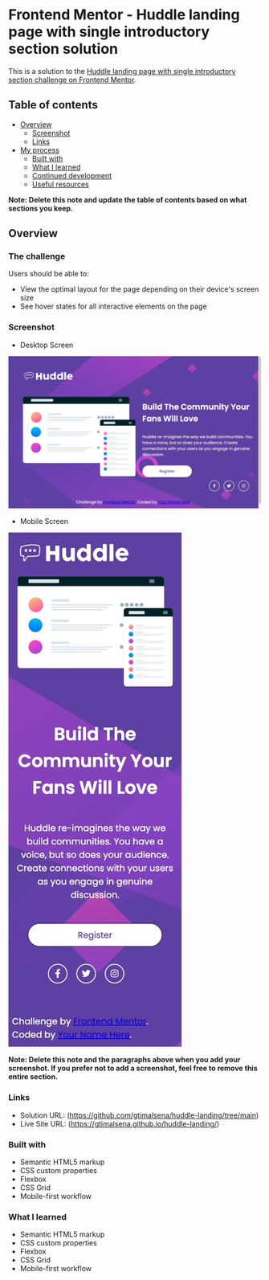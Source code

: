 # Frontend Mentor - Huddle landing page with single introductory section solution

This is a solution to the [Huddle landing page with single introductory section challenge on Frontend Mentor](https://www.frontendmentor.io/challenges/huddle-landing-page-with-a-single-introductory-section-B_2Wvxgi0).

## Table of contents

- [Overview](#overview)
  - [Screenshot](#screenshot)
  - [Links](#links)
- [My process](#my-process)
  - [Built with](#built-with)
  - [What I learned](#what-i-learned)
  - [Continued development](#continued-development)
  - [Useful resources](#useful-resources)

**Note: Delete this note and update the table of contents based on what sections you keep.**

## Overview

### The challenge

Users should be able to:

- View the optimal layout for the page depending on their device's screen size
- See hover states for all interactive elements on the page

### Screenshot

- Desktop Screen

![](./design/desktop.jpeg)

- Mobile Screen

![](./design/mobile.jpeg)


**Note: Delete this note and the paragraphs above when you add your screenshot. If you prefer not to add a screenshot, feel free to remove this entire section.**

### Links

- Solution URL: (https://github.com/gtimalsena/huddle-landing/tree/main)
- Live Site URL: (https://gtimalsena.github.io/huddle-landing/)


### Built with

- Semantic HTML5 markup
- CSS custom properties
- Flexbox
- CSS Grid
- Mobile-first workflow


### What I learned

- Semantic HTML5 markup
- CSS custom properties
- Flexbox
- CSS Grid
- Mobile-first workflow
